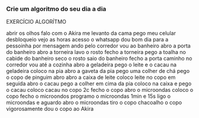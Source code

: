 ### Crie um algoritmo do seu dia a dia 
EXERCÍCIO ALGORÍTMO

abrir os olhos
falo com o Akira
me levanto da cama
pego meu celular
desbloqueio
vejo as horas
acesso o whatsapp
dou bom dia para a pessoinha por mensagem
ando pelo corredor
vou ao banheiro
abro a porta do banheiro
abro a torneira lavo o rosto
fecho a torneira
pego a toalha no cabide do banheiro
seco o rosto
saio do banheiro
fecho a porta
caminho no corredor
vou até a cozinha
abro a geladeira
pego o leite e o cacau na geladeira
coloco na pia
abro a gaveta da pia
pego uma colher de chá
pego o copo de pinguim abro
abro a caixa de leite coloco leite no copo
em seguida abro o cacau pego a colher em cima da pia coloco na caixa e pego o cacau
coloco cacau no copo 2c
fecho o copo
abro o microondas
coloco o copo
fecho o microondos
programo o microondas 1min e 15s
ligo o microondas e aguardo
abro o microondas tiro o copo
chacoalho o copo vigorosamente
dou o copo ao Akira
